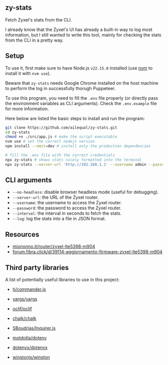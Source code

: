 ## zy-stats

Fetch Zyxel's stats from the CLI.

I already know that the Zyxel's UI has already a built-in way to log most information, but I still wanted to write this tool, mainly for checking the stats from the CLI in a pretty way.

## Setup

To use it, first make sure to have Node.js `v22.15.0` installed (use [nvm](https://github.com/nvm-sh/nvm) to install it with `nvm use`).

Beware that `zy-stats` needs Google Chrome installed on the host machine to perform the log in successfully thorugh Puppeteer.

To use this program, you need to fill the `.env` file properly (or directly pass the environment variables as CLI arguments). Check the `.env.example` file for more information.

Here below are listed the basic steps to install and run the program:

```bash
git clone https://github.com/ailequal/zy-stats.git
cd zy-stats
chmod +x ./src/app.js # make the script executable
nvm use # set the correct nodejs version
npm install --omit=dev # install only the production dependencies

# fill the .env file with the correct credentials
npx zy-stats # shows stats nicely formatted into the terminal
npx zy-stats --server-url 'http://192.168.1.1' --username admin --password 'password' --interval 5 # or without filling the .env file
```

## CLI arguments

- `--no-headless`: disable browser headless mode (useful for debugging).
- `--server-url`: the URL of the Zyxel router.
- `--username`: the username to access the Zyxel router.
- `--password`: the password to access the Zyxel router.
- `--interval`: the interval in seconds to fetch the stats.
- `--log`: log the stats into a file in JSON format.

## Resources

- [miononno.it/router/zyxel-lte5398-m904](https://miononno.it/router/zyxel-lte5398-m904)
- [forum.fibra.click/d/39114-aggiornamento-firmware-zyxel-lte5398-m904](https://forum.fibra.click/d/39114-aggiornamento-firmware-zyxel-lte5398-m904)

## Third party libraries

A list of potentially useful libraries to use in this project:

- [tj/commander.js](https://github.com/tj/commander.js)
- [yargs/yargs](https://github.com/yargs/yargs)
- [oclif/oclif](https://github.com/oclif/oclif)

- [chalk/chalk](https://github.com/chalk/chalk)
- [SBoudrias/Inquirer.js](https://github.com/SBoudrias/Inquirer.js)

- [motdotla/dotenv](https://github.com/motdotla/dotenv)
- [dotenvx/dotenvx](https://github.com/dotenvx/dotenvx)

- [winstonjs/winston](https://github.com/winstonjs/winston)
